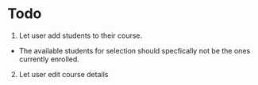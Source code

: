 # Todo

1. Let user add students to their course.
  - The available students for selection should specfically not be the ones currently enrolled.
2. Let user edit course details

